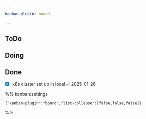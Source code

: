 ```yaml
---

kanban-plugin: board

---
```


## ToDo



## Doing



## Done

- [x] k8s cluster set up in local ✅ 2025-01-26




%% kanban:settings
```
{"kanban-plugin":"board","list-collapse":[false,false,false]}
```
%%